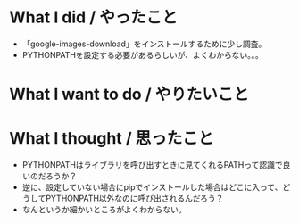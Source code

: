 # What I did / やったこと
- 「google-images-download」をインストールするために少し調査。
- PYTHONPATHを設定する必要があるらしいが、よくわからない。。。

# What I want to do / やりたいこと

# What I thought / 思ったこと
- PYTHONPATHはライブラリを呼び出すときに見てくれるPATHって認識で良いのだろうか？
- 逆に、設定していない場合にpipでインストールした場合はどこに入って、どうしてPYTHONPATH以外なのに呼び出されるんだろう？
- なんというか細かいところがよくわからない。
